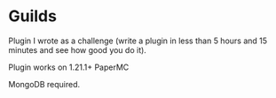 # Guilds

Plugin I wrote as a challenge (write a plugin in less than 5 hours and 15 minutes and see how good you do it).

Plugin works on 1.21.1+ PaperMC

MongoDB required.
